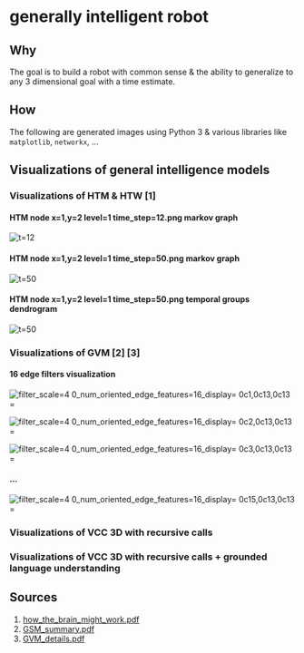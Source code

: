 # generally intelligent robot

## Why

The goal is to build a robot with common sense & the ability to generalize to any 3 dimensional goal with a time estimate.

## How 

The following are generated images using Python 3 & various libraries like `matplotlib`, `networkx`, ...

## Visualizations of general intelligence models

### Visualizations of HTM & HTW [1]
#### HTM node x=1,y=2 level=1 time_step=12.png markov graph
![t=12](https://user-images.githubusercontent.com/2585159/110558995-098f3100-8109-11eb-860a-064a5c4e1b20.png)

#### HTM node x=1,y=2 level=1 time_step=50.png markov graph
![t=50](https://user-images.githubusercontent.com/2585159/110558970-009e5f80-8109-11eb-926f-e5eddc877877.png)

#### HTM node x=1,y=2 level=1 time_step=50.png temporal groups dendrogram 
![t=50](https://user-images.githubusercontent.com/2585159/110824737-f12e2c00-8258-11eb-937e-b0343d72f89a.png)

### Visualizations of GVM [2] [3]
#### 16 edge filters visualization
![filter_scale=4 0_num_oriented_edge_features=16_display= 0c1,0c13,0c13 =](https://user-images.githubusercontent.com/2585159/111102526-49478580-851a-11eb-8418-3280a7dc9f89.png)

![filter_scale=4 0_num_oriented_edge_features=16_display= 0c2,0c13,0c13 =](https://user-images.githubusercontent.com/2585159/111102534-51072a00-851a-11eb-989c-237519c479a3.png)

![filter_scale=4 0_num_oriented_edge_features=16_display= 0c3,0c13,0c13 =](https://user-images.githubusercontent.com/2585159/111102541-55cbde00-851a-11eb-92fa-ccaf942c4cd9.png)

#### ...

![filter_scale=4 0_num_oriented_edge_features=16_display= 0c15,0c13,0c13 =](https://user-images.githubusercontent.com/2585159/111102561-63816380-851a-11eb-8fb3-80735c3814d1.png)



### Visualizations of VCC 3D with recursive calls 

### Visualizations of VCC 3D with recursive calls + grounded language understanding

## Sources
1. [how_the_brain_might_work.pdf](https://github.com/quinnliu/machineLearning/files/6109977/how_the_brain_might_work.pdf)
2. [GSM_summary.pdf](https://github.com/quinnliu/machineLearning/files/6135249/GSM_summary.pdf)
3. [GVM_details.pdf](https://github.com/quinnliu/machineLearning/files/6184058/GVM_details.pdf)
